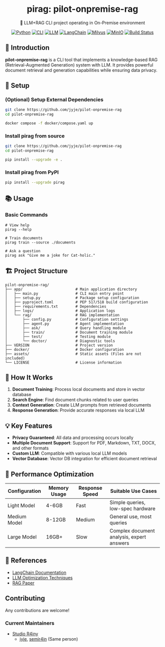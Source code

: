 <div align="center">

# pirag: pilot-onpremise-rag

<!-- <img alt="RAG Logo" src="docs/rag-logo.jpg" width="450" style="object-fit: contain; max-width: 100%; aspect-ratio: 16 / 9;"> -->

🌱 LLM+RAG CLI project operating in On-Premise environment

[![Python](https://img.shields.io/badge/3.9+-3776AB?style=flat&logo=Python&logoColor=white&label=Python)](https://typer.tiangolo.com/)
[![CLI](https://img.shields.io/badge/CLI-orange?style=flat&logo=iterm2&logoColor=white)](https://typer.tiangolo.com/)
[![LLM](https://img.shields.io/badge/LLM-green?style=flat&logo=OpenAI&logoColor=white)](https://openai.com)
[![LangChain](https://img.shields.io/badge/LangChain-blue?style=flat&logo=Langchain&logoColor=white)](https://langchain.com)
[![Milvus](https://img.shields.io/badge/Milvus-red?style=flat&logo=Milvus&logoColor=white)](https://milvus.io/)
[![MinIO](https://img.shields.io/badge/MinIO-red?style=flat&logo=MinIO&logoColor=white)](https://min.io/)
[![Build Status](https://github.com/jyje/pilot-onpremise-rag/actions/workflows/build-and-publish.yml/badge.svg)](https://github.com/jyje/pilot-onpremise-rag/actions/workflows/build-and-publish.yml)
<!-- [![Docker](https://img.shields.io/badge/Docker-blue?style=flat&logo=Docker&logoColor=white)](https://docker.com) -->

</div>

## 🚀 Introduction

**pilot-onpremise-rag** is a CLI tool that implements a knowledge-based RAG (Retrieval-Augmented Generation) system with LLM. It provides powerful document retrieval and generation capabilities while ensuring data privacy.

## 🔧 Setup

### (Optional) Setup External Dependencies
```bash
git clone https://github.com/jyje/pilot-onpremise-rag
cd pilot-onpremise-rag

docker compose -f docker/compose.yaml up
```

### Install pirag from source
```bash
git clone https://github.com/jyje/pilot-onpremise-rag
cd pilot-onpremise-rag

pip install --upgrade -e .
```

### Install pirag from PyPI
```bash
pip install --upgrade pirag
```

## 📚 Usage

### Basic Commands

```
# View help
pirag --help

# Train documents
pirag train --source ./documents

# Ask a question
pirag ask "Give me a joke for Cat-holic."
```

## 🏗️ Project Structure

```
pilot-onpremise-rag/
├── app/                        # Main application directory
│   ├── main.py                 # CLI main entry point
│   ├── setup.py                # Package setup configuration
│   ├── pyproject.toml          # PEP 517/518 build configuration
│   ├── requirements.txt        # Dependencies
│   ├── logs/                   # Application logs
│   └── rag/                    # RAG implementation
│       ├── config.py           # Configuration settings
│       ├── agent.py            # Agent implementation
│       ├── ask/                # Query handling module
│       ├── train/              # Document training module
│       ├── test/               # Testing module
│       └── doctor/             # Diagnostic tools
├── VERSION                     # Project version
├── docker/                     # Docker configuration
├── assets/                     # Static assets (Files are not included)
└── LICENSE                     # License information
```

## 🔄 How It Works

1. **Document Training**: Process local documents and store in vector database
2. **Search Engine**: Find document chunks related to user queries
3. **Context Generation**: Create LLM prompts from retrieved documents
4. **Response Generation**: Provide accurate responses via local LLM

## 💡 Key Features

- **Privacy Guaranteed**: All data and processing occurs locally
- **Multiple Document Support**: Support for PDF, Markdown, TXT, DOCX, and other formats
- **Custom LLM**: Compatible with various local LLM models
- **Vector Database**: Vector DB integration for efficient document retrieval

## 🧪 Performance Optimization

| Configuration | Memory Usage | Response Speed | Suitable Use Cases |
|--------------|-------------|---------------|-------------------|
| Light Model | 4-6GB | Fast | Simple queries, low-spec hardware |
| Medium Model | 8-12GB | Medium | General use, most queries |
| Large Model | 16GB+ | Slow | Complex document analysis, expert answers |

## 🔗 References

- [LangChain Documentation](https://python.langchain.com/docs/get_started/introduction)
- [LLM Optimization Techniques](https://huggingface.co/docs/optimum/index)
- [RAG Paper](https://arxiv.org/abs/2005.11401)

## Contributing

Any contributions are welcome!

### Current Maintainers
- [Studio R4iny](https://github.com/studior4iny)
    - [jyje](https://github.com/jyje), [semir4in](https://github.com/semir4in) (Same person)
